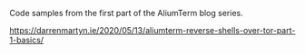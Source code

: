 Code samples from the first part of the AliumTerm blog series.

https://darrenmartyn.ie/2020/05/13/aliumterm-reverse-shells-over-tor-part-1-basics/
